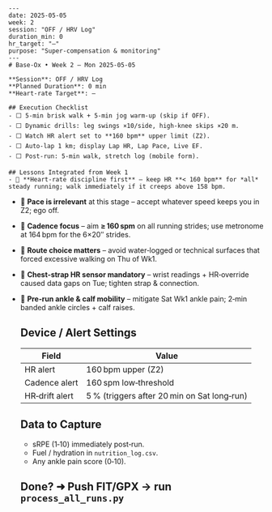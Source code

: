     ---
    date: 2025-05-05
    week: 2
    session: "OFF / HRV Log"
    duration_min: 0
    hr_target: "—"
    purpose: "Super‑compensation & monitoring"
    ---
    # Base‑Ox • Week 2 – Mon 2025-05-05

    **Session**: OFF / HRV Log  
    **Planned Duration**: 0 min  
    **Heart‑rate Target**: —  

    ## Execution Checklist
    - ⬜ 5‑min brisk walk + 5‑min jog warm‑up (skip if OFF).  
    - ⬜ Dynamic drills: leg swings ×10/side, high‑knee skips ×20 m.  
    - ⬜ Watch HR alert set to **160 bpm** upper limit (Z2).  
    - ⬜ Auto‑lap 1 km; display Lap HR, Lap Pace, Live EF.  
    - ⬜ Post‑run: 5‑min walk, stretch log (mobile form).  

    ## Lessons Integrated from Week 1
    - 🔸 **Heart‑rate discipline first** – keep HR **< 160 bpm** for *all* steady running; walk immediately if it creeps above 158 bpm.
- 🔸 **Pace is irrelevant** at this stage – accept whatever speed keeps you in Z2; ego off.
- 🔸 **Cadence focus** – aim **≥ 160 spm** on all running strides; use metronome at 164 bpm for the 6×20″ strides.
- 🔸 **Route choice matters** – avoid water‑logged or technical surfaces that forced excessive walking on Thu of Wk1.
- 🔸 **Chest‑strap HR sensor mandatory** – wrist readings + HR‑override caused data gaps on Tue; tighten strap & connection.
- 🔸 **Pre‑run ankle & calf mobility** – mitigate Sat Wk1 ankle pain; 2‑min banded ankle circles + calf raises.

    ## Device / Alert Settings
    | Field | Value |
    |-------|-------|
    | HR alert | 160 bpm upper (Z2) |
    | Cadence alert | 160 spm low‑threshold |
    | HR‑drift alert | 5 % (triggers after 20 min on Sat long‑run) |

    ## Data to Capture
    - sRPE (1‑10) immediately post‑run.  
    - Fuel / hydration in `nutrition_log.csv`.  
    - Any ankle pain score (0‑10).  

    ## Done?  ➜  Push FIT/GPX → run `process_all_runs.py`
